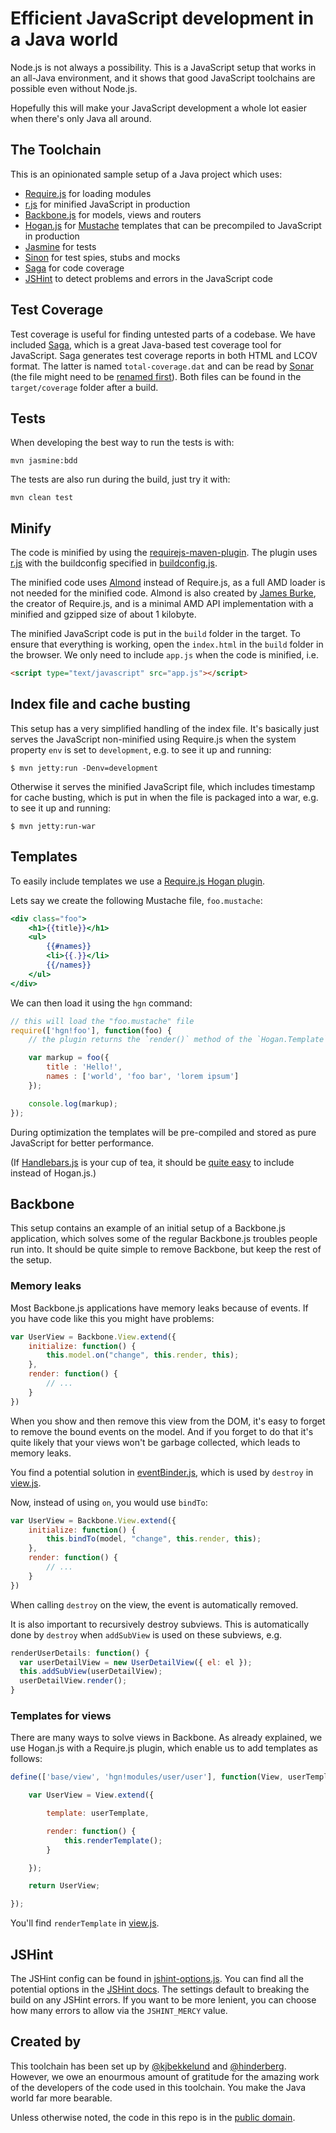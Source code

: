 Efficient JavaScript development in a Java world
================================================

Node.js is not always a possibility. This is a JavaScript setup that
works in an all-Java environment, and it shows that good JavaScript
toolchains are possible even without Node.js.

Hopefully this will make your JavaScript development a whole lot easier
when there's only Java all around.

The Toolchain
-------------

This is an opinionated sample setup of a Java project which uses:

* [Require.js](http://requirejs.org/) for loading modules
* [r.js](http://requirejs.org/docs/optimization.html) for minified
  JavaScript in production
* [Backbone.js](http://backbonejs.org) for models, views and routers
* [Hogan.js](http://twitter.github.com/hogan.js/) for
  [Mustache](http://mustache.github.com/) templates that can be
  precompiled to JavaScript in production
* [Jasmine](http://pivotal.github.com/jasmine/) for tests
* [Sinon](http://sinonjs.org) for test spies, stubs and mocks
* [Saga](http://timurstrekalov.github.com/saga/) for code coverage
* [JSHint](http://www.jshint.com/) to detect problems and errors in the
  JavaScript code

Test Coverage
-------------

Test coverage is useful for finding untested parts of a codebase. We
have included [Saga](http://timurstrekalov.github.com/saga/), which is a
great Java-based test coverage tool for JavaScript. Saga generates test
coverage reports in both HTML and LCOV format. The latter is named
`total-coverage.dat` and can be read by
[Sonar](http://www.sonarsource.org/) (the file might need to be
[renamed first](http://sonar.15.n6.nabble.com/JavaScript-Plugin-Code-Coverage-td5000746.html)).
Both files can be found in the `target/coverage` folder after a build.

Tests
-----

When developing the best way to run the tests is with:

    mvn jasmine:bdd

The tests are also run during the build, just try it with:

    mvn clean test

Minify
------

The code is minified by using the
[requirejs-maven-plugin](https://github.com/mcheely/requirejs-maven-plugin).
The plugin uses [r.js](https://github.com/jrburke/r.js) with the 
buildconfig specified in
[buildconfig.js](https://github.com/kjbekkelund/js-java-setup/blob/master/src/main/config/buildconfig.js).

The minified code uses [Almond](https://github.com/jrburke/almond)
instead of Require.js, as a full AMD loader is not needed for the
minified code. Almond is also created by [James
Burke](https://github.com/jrburke), the creator of Require.js, and is a
minimal AMD API implementation with a minified and gzipped size of about
1 kilobyte.

The minified JavaScript code is put in the `build` folder in the target.
To ensure that everything is working, open the `index.html` in the
`build` folder in the browser. We only need to include `app.js` when the
code is minified, i.e.

```html
<script type="text/javascript" src="app.js"></script>
```

Index file and cache busting
----------------------------

This setup has a very simplified handling of the index file. It's
basically just serves the JavaScript non-minified using Require.js when
the system property `env` is set to `development`, e.g. to see it up and
running:

    $ mvn jetty:run -Denv=development

Otherwise it serves the minified JavaScript file, which includes
timestamp for cache busting, which is put in when the file is packaged
into a war, e.g. to see it up and running:

    $ mvn jetty:run-war

Templates
---------

To easily include templates we use a
[Require.js Hogan plugin](https://github.com/millermedeiros/requirejs-hogan-plugin). 

Lets say we create the following Mustache file, `foo.mustache`:

```mustache
<div class="foo">
    <h1>{{title}}</h1>
    <ul>
        {{#names}}
        <li>{{.}}</li>
        {{/names}}
    </ul>
</div>
```

We can then load it using the `hgn` command:

```javascript
// this will load the "foo.mustache" file
require(['hgn!foo'], function(foo) {
    // the plugin returns the `render()` method of the `Hogan.Template`

    var markup = foo({
        title : 'Hello!',
        names : ['world', 'foo bar', 'lorem ipsum']
    });

    console.log(markup);
});
```

During optimization the templates will be pre-compiled and stored as
pure JavaScript for better performance.

(If [Handlebars.js](http://handlebarsjs.com/) is your cup of tea, it
should be
[quite easy](https://github.com/SlexAxton/require-handlebars-plugin)
to include instead of Hogan.js.)

Backbone
--------

This setup contains an example of an initial setup of a Backbone.js
application, which solves some of the regular Backbone.js troubles
people run into. It should be quite simple to remove Backbone, but keep
the rest of the setup.

### Memory leaks

Most Backbone.js applications have memory leaks because of events. If
you have code like this you might have problems:

```javascript
var UserView = Backbone.View.extend({
    initialize: function() {
        this.model.on("change", this.render, this);
    },
    render: function() {
        // ...
    }
})
```

When you show and then remove this view from the DOM, it's easy to
forget to remove the bound events on the model. And if you forget to do
that it's quite likely that your views won't be garbage collected, which
leads to memory leaks.

You find a potential solution in
[eventBinder.js](https://github.com/kjbekkelund/js-java-setup/blob/master/src/main/webapp/js/component/eventBinder.js),
which is used by
`destroy` in
[view.js](https://github.com/kjbekkelund/js-java-setup/blob/master/src/main/webapp/js/base/view.js).

Now, instead of using `on`, you would use `bindTo`:

```javascript
var UserView = Backbone.View.extend({
    initialize: function() {
        this.bindTo(model, "change", this.render, this);
    },
    render: function() {
        // ...
    }
})
```

When calling `destroy` on the view, the event is automatically removed.

It is also important to recursively destroy subviews. This is
automatically done by `destroy` when `addSubView` is used on these
subviews, e.g.

```javascript
renderUserDetails: function() {
  var userDetailView = new UserDetailView({ el: el });
  this.addSubView(userDetailView);
  userDetailView.render();            
}
```

### Templates for views

There are many ways to solve views in Backbone. As already explained, we
use Hogan.js with a Require.js plugin, which enable us to add templates
as follows:

```javascript
define(['base/view', 'hgn!modules/user/user'], function(View, userTemplate) {

    var UserView = View.extend({

        template: userTemplate,

        render: function() {
            this.renderTemplate();
        }

    });

    return UserView;

});
```

You'll find `renderTemplate` in
[view.js](https://github.com/kjbekkelund/js-java-setup/blob/master/src/main/webapp/js/base/view.js).

JSHint
------

The JSHint config can be found in
[jshint-options.js](https://github.com/kjbekkelund/js-java-setup/blob/master/src/main/config/jshint-options.js).
You can find all the potential options in the
[JSHint docs](http://www.jshint.com/docs/). The settings default to
breaking the build on any JSHint errors. If you want to be more lenient,
you can choose how many errors to allow via the `JSHINT_MERCY` value.
                                         
Created by
----------

This toolchain has been set up by [@kjbekkelund](http://kimjoar.net) and
[@hinderberg](http://hinderberg.no/). However, we owe an enourmous
amount of gratitude for the amazing work of the developers of the code
used in this toolchain. You make the Java world far more bearable.

Unless otherwise noted, the code in this repo is in the
[public domain](https://github.com/kjbekkelund/js-java-setup/blob/master/UNLICENSE).
